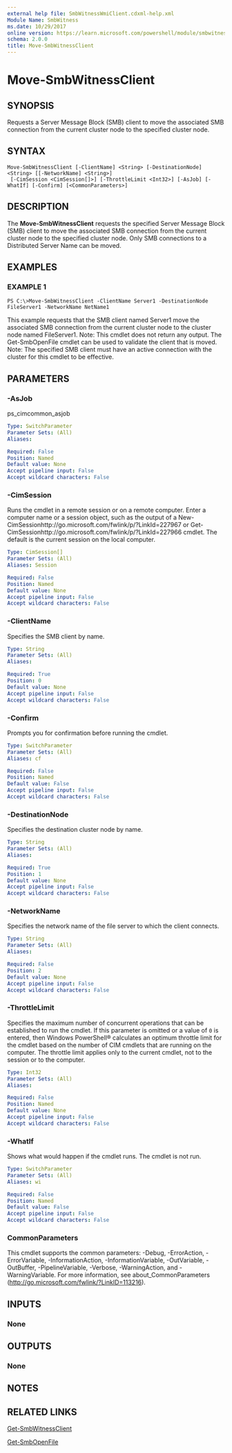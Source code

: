 ```yaml
---
external help file: SmbWitnessWmiClient.cdxml-help.xml
Module Name: SmbWitness
ms.date: 10/29/2017
online version: https://learn.microsoft.com/powershell/module/smbwitness/move-smbwitnessclient?view=windowsserver2012r2-ps&wt.mc_id=ps-gethelp
schema: 2.0.0
title: Move-SmbWitnessClient
---
```


# Move-SmbWitnessClient

## SYNOPSIS
Requests a Server Message Block (SMB) client to move the associated SMB connection from the current cluster node to the specified cluster node.

## SYNTAX

```
Move-SmbWitnessClient [-ClientName] <String> [-DestinationNode] <String> [[-NetworkName] <String>]
 [-CimSession <CimSession[]>] [-ThrottleLimit <Int32>] [-AsJob] [-WhatIf] [-Confirm] [<CommonParameters>]
```

## DESCRIPTION
The **Move-SmbWitnessClient** requests the specified Server Message Block (SMB) client to move the associated SMB connection from the current cluster node to the specified cluster node.
Only SMB connections to a Distributed Server Name can be moved.

## EXAMPLES

### EXAMPLE 1
```
PS C:\>Move-SmbWitnessClient -ClientName Server1 -DestinationNode FileServer1 -NetworkName NetName1
```

This example requests that the SMB client named Server1 move the associated SMB connection from the current cluster node to the cluster node named FileServer1.
Note: This cmdlet does not return any output.
The Get-SmbOpenFile cmdlet can be used to validate the client that is moved.
Note: The specified SMB client must have an active connection with the cluster for this cmdlet to be effective.

## PARAMETERS

### -AsJob
ps_cimcommon_asjob

```yaml
Type: SwitchParameter
Parameter Sets: (All)
Aliases: 

Required: False
Position: Named
Default value: None
Accept pipeline input: False
Accept wildcard characters: False
```

### -CimSession
Runs the cmdlet in a remote session or on a remote computer.
Enter a computer name or a session object, such as the output of a New-CimSessionhttp://go.microsoft.com/fwlink/p/?LinkId=227967 or Get-CimSessionhttp://go.microsoft.com/fwlink/p/?LinkId=227966 cmdlet.
The default is the current session on the local computer.

```yaml
Type: CimSession[]
Parameter Sets: (All)
Aliases: Session

Required: False
Position: Named
Default value: None
Accept pipeline input: False
Accept wildcard characters: False
```

### -ClientName
Specifies the SMB client by name.

```yaml
Type: String
Parameter Sets: (All)
Aliases: 

Required: True
Position: 0
Default value: None
Accept pipeline input: False
Accept wildcard characters: False
```

### -Confirm
Prompts you for confirmation before running the cmdlet.

```yaml
Type: SwitchParameter
Parameter Sets: (All)
Aliases: cf

Required: False
Position: Named
Default value: False
Accept pipeline input: False
Accept wildcard characters: False
```

### -DestinationNode
Specifies the destination cluster node by name.

```yaml
Type: String
Parameter Sets: (All)
Aliases: 

Required: True
Position: 1
Default value: None
Accept pipeline input: False
Accept wildcard characters: False
```

### -NetworkName
Specifies the network name of the file server to which the client connects.

```yaml
Type: String
Parameter Sets: (All)
Aliases: 

Required: False
Position: 2
Default value: None
Accept pipeline input: False
Accept wildcard characters: False
```

### -ThrottleLimit
Specifies the maximum number of concurrent operations that can be established to run the cmdlet.
If this parameter is omitted or a value of `0` is entered, then Windows PowerShell® calculates an optimum throttle limit for the cmdlet based on the number of CIM cmdlets that are running on the computer.
The throttle limit applies only to the current cmdlet, not to the session or to the computer.

```yaml
Type: Int32
Parameter Sets: (All)
Aliases: 

Required: False
Position: Named
Default value: None
Accept pipeline input: False
Accept wildcard characters: False
```

### -WhatIf
Shows what would happen if the cmdlet runs.
The cmdlet is not run.

```yaml
Type: SwitchParameter
Parameter Sets: (All)
Aliases: wi

Required: False
Position: Named
Default value: False
Accept pipeline input: False
Accept wildcard characters: False
```

### CommonParameters
This cmdlet supports the common parameters: -Debug, -ErrorAction, -ErrorVariable, -InformationAction, -InformationVariable, -OutVariable, -OutBuffer, -PipelineVariable, -Verbose, -WarningAction, and -WarningVariable. For more information, see about_CommonParameters (http://go.microsoft.com/fwlink/?LinkID=113216).

## INPUTS

### None

## OUTPUTS

### None

## NOTES

## RELATED LINKS

[Get-SmbWitnessClient](./Get-SmbWitnessClient.md)

[Get-SmbOpenFile](../smbshare/Get-SmbOpenFile.md)

